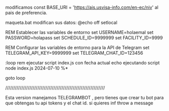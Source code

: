 modificamos const BASE_URI = 'https://ais.usvisa-info.com/en-ec/niv'
al pais de preferencia.

maqueta.bat modifican sus datos: 
@echo off
setlocal

REM Establecer las variables de entorno
set USERNAME=holaemal
set PASSWORD=holapass
set SCHEDULE_ID=9999999
set FACILITY_ID=9999

REM Configurar las variables de entorno para la API de Telegram
set TELEGRAM_API_KEY=9999999
set TELEGRAM_CHAT_ID=123456

:loop
rem ejecutar script index.js con fecha actual
echo ejecutando script
node index.js 2024-07-10 %*

goto loop


//////////////////////////////////////////////////////////////

Esta version manejamos TELEGRAMBOT , pero tienes que crear tu bot para que obtengas tu api tokens y el chat id. si quieres inf  throw a message
